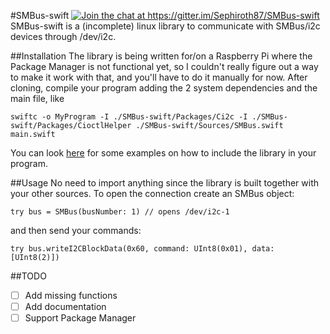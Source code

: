 #SMBus-swift
<a href="https://gitter.im/Sephiroth87/SMBus-swift?utm_source=badge&utm_medium=badge&utm_campaign=pr-badge&utm_content=badge"><img src="https://badges.gitter.im/Join%20Chat.svg" alt="Join the chat at https://gitter.im/Sephiroth87/SMBus-swift" /></a>
SMBus-swift is a (incomplete) linux library to communicate with SMBus/i2c devices through /dev/i2c.

##Installation
The library is being written for/on a Raspberry Pi where the Package Manager is not functional yet, so I couldn't really figure out a way to make it work with that, and you'll have to do it manually for now.
After cloning, compile your program adding the 2 system dependencies and the main file, like
```
swiftc -o MyProgram -I ./SMBus-swift/Packages/Ci2c -I ./SMBus-swift/Packages/CioctlHelper ./SMBus-swift/Sources/SMBus.swift main.swift
```
You can look [here](https://github.com/Sephiroth87/scroll-phat-swift) for some examples on how to include the library in your program.

##Usage
No need to import anything since the library is built together with your other sources.
To open the connection create an SMBus object:
```
try bus = SMBus(busNumber: 1) // opens /dev/i2c-1
```
and then send your commands:
```
try bus.writeI2CBlockData(0x60, command: UInt8(0x01), data: [UInt8(2)])
```

##TODO
- [ ] Add missing functions
- [ ] Add documentation
- [ ] Support Package Manager